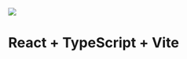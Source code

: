 ![](https://github.com/SEG4900-Capstone-Group-T88/AdSpot-Marketplace-Client/actions/workflows/nodejs.yml/badge.svg)

# React + TypeScript + Vite